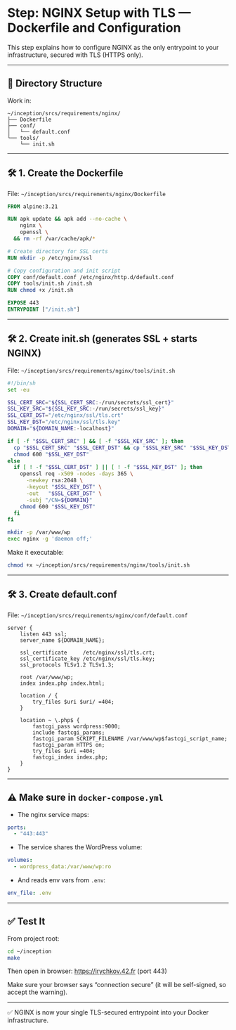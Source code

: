 
# Step: NGINX Setup with TLS — Dockerfile and Configuration

This step explains how to configure NGINX as the only entrypoint to your infrastructure, secured with TLS (HTTPS only).

---

## 📁 Directory Structure

Work in:

```
~/inception/srcs/requirements/nginx/
├── Dockerfile
├── conf/
│   └── default.conf
└── tools/
    └── init.sh
```

---

## 🛠️ 1. Create the Dockerfile

File: `~/inception/srcs/requirements/nginx/Dockerfile`

```Dockerfile
FROM alpine:3.21

RUN apk update && apk add --no-cache \
    nginx \
    openssl \
  && rm -rf /var/cache/apk/*

# Create directory for SSL certs
RUN mkdir -p /etc/nginx/ssl

# Copy configuration and init script
COPY conf/default.conf /etc/nginx/http.d/default.conf
COPY tools/init.sh /init.sh
RUN chmod +x /init.sh

EXPOSE 443
ENTRYPOINT ["/init.sh"]
```

---

## 🛠️ 2. Create init.sh (generates SSL + starts NGINX)

File: `~/inception/srcs/requirements/nginx/tools/init.sh`

```bash
#!/bin/sh
set -eu

SSL_CERT_SRC="${SSL_CERT_SRC:-/run/secrets/ssl_cert}"
SSL_KEY_SRC="${SSL_KEY_SRC:-/run/secrets/ssl_key}"
SSL_CERT_DST="/etc/nginx/ssl/tls.crt"
SSL_KEY_DST="/etc/nginx/ssl/tls.key"
DOMAIN="${DOMAIN_NAME:-localhost}"

if [ -f "$SSL_CERT_SRC" ] && [ -f "$SSL_KEY_SRC" ]; then
  cp "$SSL_CERT_SRC" "$SSL_CERT_DST" && cp "$SSL_KEY_SRC" "$SSL_KEY_DST"
  chmod 600 "$SSL_KEY_DST"
else
  if [ ! -f "$SSL_CERT_DST" ] || [ ! -f "$SSL_KEY_DST" ]; then
    openssl req -x509 -nodes -days 365 \
      -newkey rsa:2048 \
      -keyout "$SSL_KEY_DST" \
      -out   "$SSL_CERT_DST" \
      -subj "/CN=${DOMAIN}"
    chmod 600 "$SSL_KEY_DST"
  fi
fi

mkdir -p /var/www/wp
exec nginx -g 'daemon off;'
```

Make it executable:

```bash
chmod +x ~/inception/srcs/requirements/nginx/tools/init.sh
```

---

## 🛠️ 3. Create default.conf

File: `~/inception/srcs/requirements/nginx/conf/default.conf`

```nginx
server {
    listen 443 ssl;
    server_name ${DOMAIN_NAME};

    ssl_certificate     /etc/nginx/ssl/tls.crt;
    ssl_certificate_key /etc/nginx/ssl/tls.key;
    ssl_protocols TLSv1.2 TLSv1.3;

    root /var/www/wp;
    index index.php index.html;

    location / {
        try_files $uri $uri/ =404;
    }

    location ~ \.php$ {
        fastcgi_pass wordpress:9000;
        include fastcgi_params;
        fastcgi_param SCRIPT_FILENAME /var/www/wp$fastcgi_script_name;
        fastcgi_param HTTPS on;
        try_files $uri =404;
        fastcgi_index index.php;
    }
}
```

---

## ⚠️ Make sure in `docker-compose.yml`

- The nginx service maps:
```yaml
ports:
  - "443:443"
```

- The service shares the WordPress volume:
```yaml
volumes:
  - wordpress_data:/var/www/wp:ro
```

- And reads env vars from `.env`:
```yaml
env_file: .env
```

---

## ✅ Test It

From project root:

```bash
cd ~/inception
make
```

Then open in browser: https://irychkov.42.fr (port 443)

Make sure your browser says “connection secure” (it will be self-signed, so accept the warning).

---

✅ NGINX is now your single TLS-secured entrypoint into your Docker infrastructure.
